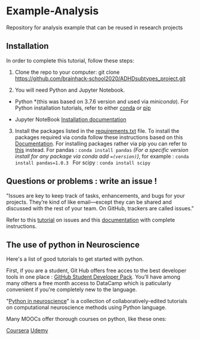 # Example-Analysis
Repository for analysis example that can be reused in research projects

## Installation

In order to complete this tutorial, follow these steps:

1. Clone the repo to your computer: git clone https://github.com/brainhack-school2020/ADHDsubtypes_project.git

2. You will need Python and Jupyter Notebook. 
* Python  *(this was based on 3.7.6 version and used via *miniconda*). For Python installation tutorials, refer to either [conda](https://docs.conda.io/projects/conda/en/latest/user-guide/install/index.html) or [pip](https://docs.python.org/3/using/index.html)

* Jupyter NoteBook [Installation documentation](https://jupyter.org/install)
3. Install the packages listed in the [requirements.txt](https://github.com/brainhack-school2020/ADHDsubtypes_project/blob/master/requirement.txt) file. 
To install the packages required via conda follow these instructions based on this [Documentation](https://docs.anaconda.com/anaconda/user-guide/tasks/install-packages/). 
For installing packages rather via pip you can refer to [this](https://packaging.python.org/tutorials/installing-packages/) instead.
For pandas : ```conda install pandas``` 
*(For a specific version install for any package via conda add ```=(version)```)*, for example : ```conda install pandas=1.0.3 ``` 
For scipy :  ```conda install scipy```

## Questions or problems : write an issue !

"Issues are key to keep track of tasks, enhancements, and bugs for your projects. They’re kind of like email—except they can be shared and discussed with the rest of your team. On GitHub, trackers are called issues."

Refer to this [tutorial](https://guides.github.com/features/issues/) on issues and this [documentation](https://docs.github.com/en/github/managing-your-work-on-github/managing-your-work-with-issues) with complete instructions. 

## The use of python in Neuroscience 

Here's a list of good tutorials to get started with python.

First, if you are a student, Git Hub offers free acces to the best developer tools in one place : [GitHub Student Developer Pack](https://education.github.com/pack). You'll have among many others a free month access to DataCamp which is paticularly convenient if you're completely new to the language. 

"[Python in neuroscience](https://github.com/btel/python-in-neuroscience-tutorials)" is a collection of collaboratively-edited tutorials on computational neuroscience methods using Python language.

Many MOOCs offer thorough courses on python, like these ones:

[Coursera](https://www.coursera.org/learn/python)
[Udemy](https://www.udemy.com/course/complete-python-bootcamp-expert-course/)


